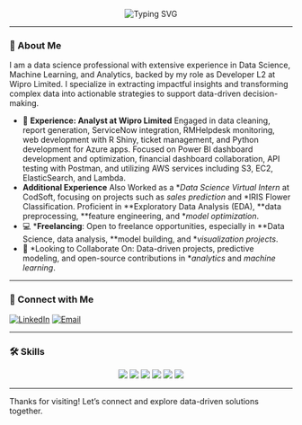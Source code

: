 <p align="center">
  <img src="https://readme-typing-svg.demolab.com?font=Fira+Code&size=24&pause=1000&color=F7591D&width=435&lines=Hi,+I+am+Komal;Welcome+to+my+Github+Profile!" alt="Typing SVG" />
</p>

---

### 👋 About Me
I am a data science professional with extensive experience in Data Science, Machine Learning, and Analytics, backed by my role as Developer L2 at Wipro Limited. I specialize in extracting impactful insights and transforming complex data into actionable strategies to support data-driven decision-making.

- 💼 **Experience: Analyst at Wipro Limited** Engaged in data cleaning, report generation, ServiceNow integration, RMHelpdesk monitoring, web development with R Shiny, ticket management, and Python development for Azure apps. Focused on Power BI dashboard development and optimization, financial dashboard collaboration, API testing with Postman, and utilizing AWS services including S3, EC2, ElasticSearch, and Lambda.
- **Additional Experience** Also Worked as a **Data Science Virtual Intern* at CodSoft, focusing on projects such as *sales prediction* and *IRIS Flower Classification. Proficient in **Exploratory Data Analysis (EDA), **data preprocessing, **feature engineering, and **model optimization*.
- 💻 ***Freelancing**: Open to freelance opportunities, especially in **Data Science, data analysis, **model building, and **visualization projects*.
- 💞️ *Looking to Collaborate On: Data-driven projects, predictive modeling, and open-source contributions in **analytics* and *machine learning*.

---

### 🔗 Connect with Me
[![LinkedIn](https://img.shields.io/badge/LinkedIn-Connect-blue?style=flat&logo=linkedin)](https://www.linkedin.com/in/komal-yadav-054b311b6) 
[![Email](https://img.shields.io/badge/Email-ky4207479@gmail.com-orange?style=flat&logo=gmail)](mailto:ky4207479@gmail.com)

---

### 🛠️ Skills
<p align="center">
  <img src="https://img.shields.io/badge/-Python-3776AB?style=for-the-badge&logo=python&logoColor=white" />
  <img src="https://img.shields.io/badge/-MySQL-4479A1?style=for-the-badge&logo=mysql&logoColor=white" />
  <img src="https://img.shields.io/badge/-Excel-217346?style=for-the-badge&logo=microsoft-excel&logoColor=white" />
  <img src="https://img.shields.io/badge/-Machine%20Learning-FF6F00?style=for-the-badge&logo=tensorflow&logoColor=white" />
  <img src="https://img.shields.io/badge/-Power%20BI-F2C811?style=for-the-badge&logo=power-bi&logoColor=black" />
  <img src="https://img.shields.io/badge/-Business%20Statistics-808080?style=for-the-badge&logo=chart-bar&logoColor=white" />
</p>

---

Thanks for visiting! Let’s connect and explore data-driven solutions together.

